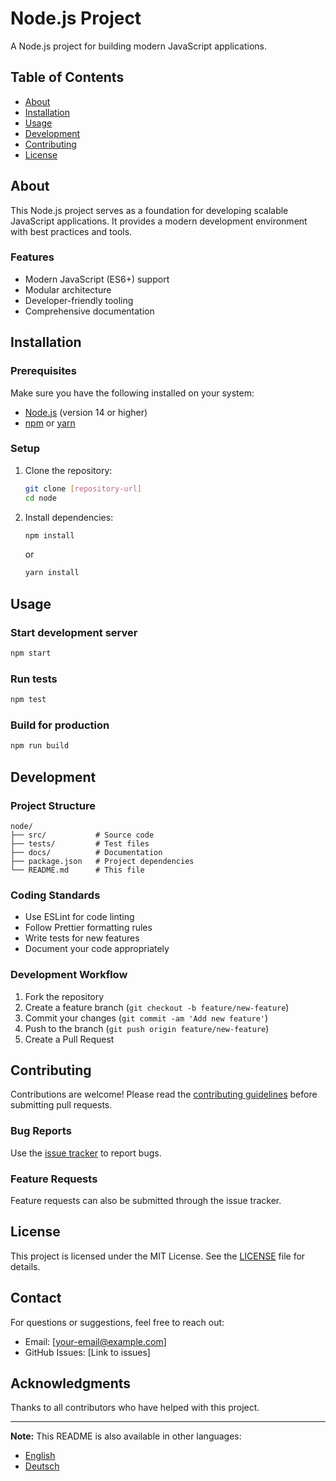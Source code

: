 # Node.js Project

A Node.js project for building modern JavaScript applications.

## Table of Contents

- [About](#about)
- [Installation](#installation)
- [Usage](#usage)
- [Development](#development)
- [Contributing](#contributing)
- [License](#license)

## About

This Node.js project serves as a foundation for developing scalable JavaScript applications. It provides a modern development environment with best practices and tools.

### Features

- Modern JavaScript (ES6+) support
- Modular architecture
- Developer-friendly tooling
- Comprehensive documentation

## Installation

### Prerequisites

Make sure you have the following installed on your system:

- [Node.js](https://nodejs.org/) (version 14 or higher)
- [npm](https://www.npmjs.com/) or [yarn](https://yarnpkg.com/)

### Setup

1. Clone the repository:
   ```bash
   git clone [repository-url]
   cd node
   ```

2. Install dependencies:
   ```bash
   npm install
   ```
   or
   ```bash
   yarn install
   ```

## Usage

### Start development server

```bash
npm start
```

### Run tests

```bash
npm test
```

### Build for production

```bash
npm run build
```

## Development

### Project Structure

```
node/
├── src/           # Source code
├── tests/         # Test files
├── docs/          # Documentation
├── package.json   # Project dependencies
└── README.md      # This file
```

### Coding Standards

- Use ESLint for code linting
- Follow Prettier formatting rules
- Write tests for new features
- Document your code appropriately

### Development Workflow

1. Fork the repository
2. Create a feature branch (`git checkout -b feature/new-feature`)
3. Commit your changes (`git commit -am 'Add new feature'`)
4. Push to the branch (`git push origin feature/new-feature`)
5. Create a Pull Request

## Contributing

Contributions are welcome! Please read the [contributing guidelines](CONTRIBUTING.md) before submitting pull requests.

### Bug Reports

Use the [issue tracker](https://github.com/[username]/node/issues) to report bugs.

### Feature Requests

Feature requests can also be submitted through the issue tracker.

## License

This project is licensed under the MIT License. See the [LICENSE](LICENSE) file for details.

## Contact

For questions or suggestions, feel free to reach out:

- Email: [your-email@example.com]
- GitHub Issues: [Link to issues]

## Acknowledgments

Thanks to all contributors who have helped with this project.

---

**Note:** This README is also available in other languages:
- [English](README.md)
- [Deutsch](README-de.md)